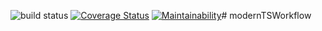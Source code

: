![build status](https://travis-ci.org/JohnSimerlink/modernTSWorkflow.svg?branch=master)
[![Coverage Status](https://coveralls.io/repos/github/branchesorg/branches_front_end/badge.svg?branch=master)](https://coveralls.io/github/branchesorg/branches_front_end?branch=master)
[![Maintainability](https://api.codeclimate.com/v1/badges/147e9a89e1705c4e7387/maintainability)](https://codeclimate.com/github/JohnSimerlink/modernTSWorkflow/maintainability)# modernTSWorkflow

